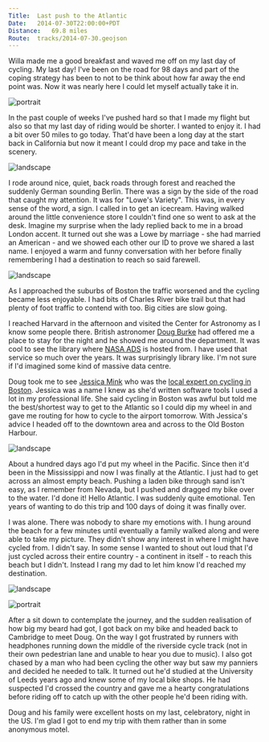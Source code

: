 ```yaml
---
Title:	Last push to the Atlantic
Date:	2014-07-30T22:00:00+PDT
Distance:	69.8 miles
Route:	tracks/2014-07-30.geojson
---
```


Willa made me a good breakfast and waved me off on my last day of cycling. My last day! I've been on the road for 98 days and part of the coping strategy has been to not to be think about how far away the end point was. Now it was nearly here I could let myself actually take it in. 

![portrait](https://farm3.staticflickr.com/2928/14615177720_61860e9f2c.jpg "Worcester City Hall")

In the past couple of weeks I've pushed hard so that I made my flight but also so that my last day of riding would be shorter. I wanted to enjoy it. I had a bit over 50 miles to go today. That'd have been a long day at the start back in California but now it meant I could drop my pace and take in the scenery.

![landscape](https://farm4.staticflickr.com/3916/14615344879_6937d3c5d7.jpg "Massachusetts farm")

I rode around nice, quiet, back roads through forest and reached the suddenly German sounding Berlin. There was a sign by the side of the road that caught my attention. It was for "Lowe's Variety". This was, in every sense of the word, a sign. I called in to get an icecream. Having walked around the little convenience store I couldn't find one so went to ask at the desk. Imagine my surprise when the lady replied back to me in a broad London accent. It turned out she was a Lowe by marriage - she had married an American - and we showed each other our ID to prove we shared a last name. I enjoyed a warm and funny conversation with her before finally remembering I had a destination to reach so said farewell.

![landscape](https://farm4.staticflickr.com/3913/14801913785_38f1aa3fe1.jpg "Lowes at Lowe's")

As I approached the suburbs of Boston the traffic worsened and the cycling became less enjoyable. I had bits of Charles River bike trail but that had plenty of foot traffic to contend with too. Big cities are slow going.

I reached Harvard in the afternoon and visited the Center for Astronomy as I know some people there. British astronomer [Doug Burke](http://hea-www.harvard.edu/~dburke/) had offered me a place to stay for the night and he showed me around the department. It was cool to see the library where [NASA ADS](http://labs.adsabs.harvard.edu/adsabs/) is hosted from. I have used that service so much over the years. It was surprisingly library like. I'm not sure if I'd imagined some kind of massive data centre.

Doug took me to see [Jessica Mink](http://tdc-www.harvard.edu/mink/) who was the [local expert on cycling in Boston](http://www.masspaths.net/mink/bike.html). Jessica was a name I knew as she'd written software tools I used a lot in my professional life. She said cycling in Boston was awful but told me the best/shortest way to get to the Atlantic so I could dip my wheel in and gave me routing for how to cycle to the airport tomorrow. With Jessica's advice I headed off to the downtown area and across to the Old Boston Harbour.

![landscape](https://farm4.staticflickr.com/3839/14821826413_ae3ae50dcc.jpg "Downtown Boston")

About a hundred days ago I'd put my wheel in the Pacific. Since then it'd been in the Mississippi and now I was finally at the Atlantic. I just had to get across an almost empty beach. Pushing a laden bike through sand isn't easy, as I remember from Nevada, but I pushed and dragged my bike over to the water. I'd done it! Hello Atlantic. I was suddenly quite emotional. Ten years of wanting to do this trip and 100 days of doing it was finally over.

I was alone. There was nobody to share my emotions with. I hung around the beach for a few minutes until eventually a family walked along and were able to take my picture. They didn't show any interest in where I might have cycled from. I didn't say. In some sense I wanted to shout out loud that I'd just cycled across their entire country - a continent in itself - to reach this beach but I didn't. Instead I rang my dad to let him know I'd reached my destination.

![landscape](https://farm6.staticflickr.com/5589/14778975686_9071edcc95.jpg "Wheel in the Atlantic")

![portrait](https://farm4.staticflickr.com/3906/14615262790_22706f7ce4.jpg "At the Atlantic Ocean. I haven't had time to shave.")

After a sit down to contemplate the journey, and the sudden realisation of how big my beard had got, I got back on my bike and headed back to Cambridge to meet Doug. On the way I got frustrated by runners with headphones running down the middle of the riverside cycle track (not in their own pedestrian lane and unable to hear you due to music). I also got chased by a man who had been cycling the other way but saw my panniers and decided he needed to talk. It turned out he'd studied at the University of Leeds years ago and knew some of my local bike shops. He had suspected I'd crossed the country and gave me a hearty congratulations before riding off to catch up with the other people he'd been riding with.

Doug and his family were excellent hosts on my last, celebratory, night in the US. I'm glad I got to end my trip with them rather than in some anonymous motel.